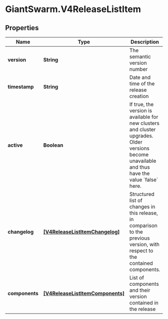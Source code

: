 # GiantSwarm.V4ReleaseListItem

## Properties
Name | Type | Description | Notes
------------ | ------------- | ------------- | -------------
**version** | **String** | The semantic version number | 
**timestamp** | **String** | Date and time of the release creation | 
**active** | **Boolean** | If true, the version is available for new clusters and cluster upgrades. Older versions become unavailable and thus have the value &#x60;false&#x60; here.  | 
**changelog** | [**[V4ReleaseListItemChangelog]**](V4ReleaseListItemChangelog.md) | Structured list of changes in this release, in comparison to the previous version, with respect to the contained components.  | 
**components** | [**[V4ReleaseListItemComponents]**](V4ReleaseListItemComponents.md) | List of components and their version contained in the release  | 


